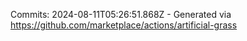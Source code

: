 Commits: 2024-08-11T05:26:51.868Z - Generated via https://github.com/marketplace/actions/artificial-grass
<br>
